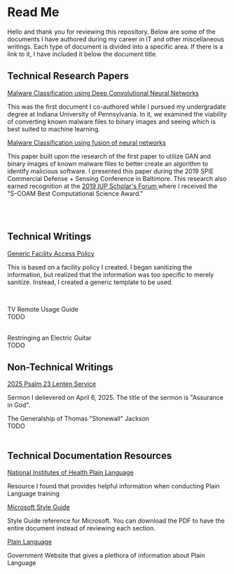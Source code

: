 <h1>Read Me</h1>
<p>Hello and thank you for reviewing this repository. Below are some of the documents I have authored during my career in IT and other miscellaneous writings. 
Each type of document is divided into a specific area. If there is a link to it, I have included it below the document title. </p>

<h2>Technical Research Papers</h2>

<a href ="https://ieeexplore.ieee.org/abstract/document/8707429"> 
Malware Classification using Deep Convolutional Neural Networks </a>
<p>This was the first document I co-authored while I pursued my undergradate degree at Indiana University of Pennsylvania. In it, we examined the viability of converting known malware files to binary images and seeing which is best suited to machine learning. </p> 

<a href ="https://www.spiedigitallibrary.org/conference-proceedings-of-spie/11013/110130X/Malware-and-social-engineering-attacks-on-healthcare/10.1117/12.2533344.short"> 
Malware Classification using fusion of neural networks</a>
<p>This paper built upon the research of the first paper to utilize GAN and binary images of known malware files to better create an algorithm to identify malicious software. I presented this paper during the 2019 SPIE Commercial Defense + Sensing Conference in Baltimore. This research also earned recognition  at the <a href="https://www.iup.edu/scholars-forum/awards/2019-award-winners.html"> 2019 IUP Scholar's Forum </a> where I received the "S-COAM Best Computational Science Award." </p>

<br><br>

<h2>Technical Writings</h2>

<a href="https://media.journoportfolio.com/users/452615/uploads/0d18fa42-4394-4a75-81b2-e5285c538176.pdf"> 
Generic Facility Access Policy</a> 
<p>This is based on a facility policy I created. I began sanitizing the information, but realized that the information was too specific to merely sanitize. Instead, I created a generic template to be used.</p>
<br>

TV Remote Usage Guide <br/>
TODO <br/><br/>

Restringing an Electric Guitar <br/>
TODO <br/>



<h2>Non-Technical Writings</h2>

<a href="https://media.journoportfolio.com/users/452615/uploads/d9495ea0-31a4-4913-a9a7-9cf345488abe.pdf"> 
2025 Psalm 23 Lenten Service</a>
<p>Sermon I delievered on April 6, 2025. The title of the sermon is "Assurance in God".</p>

The Generalship of Thomas "Stonewall" Jackson <br/>
TODO <br/><br/>

<h2>Technical Documentation Resources</h2>

<a href="https://www.nih.gov/institutes-nih/nih-office-director/office-communications-public-liaison/clear-communication/plain-language/training">
National Institutes of Health Plain Language</a>
<p>Resource I found that provides helpful information when conducting Plain Language training </p>

<a href="https://learn.microsoft.com/en-us/style-guide/welcome/whats-new">
Microsoft Style Guide</a>
<p>Style Guide reference for Microsoft. You can download the PDF to have the entire document instead of reviewing each section.</p>

<a href="https://www.plainlanguage.gov/training/online-training/"> 
Plain Language</a>
<p>Government Website that gives a plethora of information about Plain Language</p>




